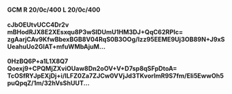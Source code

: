 #### GCM R 20/0c/400 L 20/0c/400
**cJbOEUtvUCC4Dr2v**<br/>**mBHodRJX8E2XEsxqu8P3wSIDUmU1HM3DJ+QqC62RPIc=**<br/>**zgAarjCAv9KfwBbexBGB8V04RqS0B3OOg/Izz95EEME9Uj3OB89N+J9xSUeahuUo2GlAT+mfuWMbAjuM...**<br/><br/>
**0HzBQ6P+a1L1X8Q7**<br/>**Qoexj9+CPQMjZXviOUaw8Dn2oOV+V+D7sp8qSFpDtoA=**<br/>**TcOSfRYJpEXjDj+i/ILFZ0Za7ZJCw0VVjJd3TKvorlmR9S7fm/EIi5EwwOh5puQpqZ/1m/32hVsShUUT...**